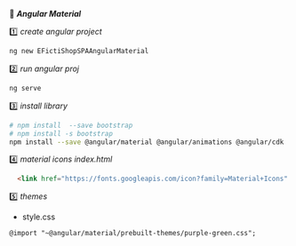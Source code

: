 :beginner: _**Angular Material**_  

:one: _create angular project_  
 
```sh
ng new EFictiShopSPAAngularMaterial
```
:two: _run angular proj_  
```sh
ng serve
```

:three: _install library_  
```sh
# npm install  --save bootstrap  
# npm install -s bootstrap
npm install --save @angular/material @angular/animations @angular/cdk
```

:four: _material icons index.html_
```html
  <link href="https://fonts.googleapis.com/icon?family=Material+Icons" rel="stylesheet">  
```

:five: _themes_  
- style.css
```html
@import "~@angular/material/prebuilt-themes/purple-green.css";
```


  

